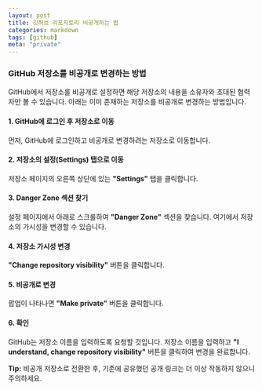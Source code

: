 ```yaml
---
layout: post
title: 깃허브 리포지토리 비공개하는 법
categories: markdown
tags: [github]
meta: "private"
---
```

### **GitHub 저장소를 비공개로 변경하는 방법**

GitHub에서 저장소를 비공개로 설정하면 해당 저장소의 내용을 소유자와 초대된 협력자만 볼 수 있습니다. 아래는 이미 존재하는 저장소를 비공개로 변경하는 방법입니다.

#### 1. **GitHub에 로그인 후 저장소로 이동**
먼저, GitHub에 로그인하고 비공개로 변경하려는 저장소로 이동합니다.



#### 2. **저장소의 설정(Settings) 탭으로 이동**
저장소 페이지의 오른쪽 상단에 있는 **"Settings"** 탭을 클릭합니다.



#### 3. **Danger Zone 섹션 찾기**
설정 페이지에서 아래로 스크롤하여 **"Danger Zone"** 섹션을 찾습니다. 여기에서 저장소의 가시성을 변경할 수 있습니다.


#### 4. **저장소 가시성 변경**
**"Change repository visibility"** 버튼을 클릭합니다.



#### 5. **비공개로 변경**
팝업이 나타나면 **"Make private"** 버튼을 클릭합니다.



#### 6. **확인**
GitHub는 저장소 이름을 입력하도록 요청할 것입니다. 저장소 이름을 입력하고 **"I understand, change repository visibility"** 버튼을 클릭하여 변경을 완료합니다.


**Tip:** 비공개 저장소로 전환한 후, 기존에 공유했던 공개 링크는 더 이상 작동하지 않으니 주의하세요.
